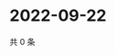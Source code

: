 # 2022-09-22

共 0 条

<!-- BEGIN WEIBO -->
<!-- 最后更新时间 Thu Sep 22 2022 04:03:17 GMT+0800 (China Standard Time) -->

<!-- END WEIBO -->
